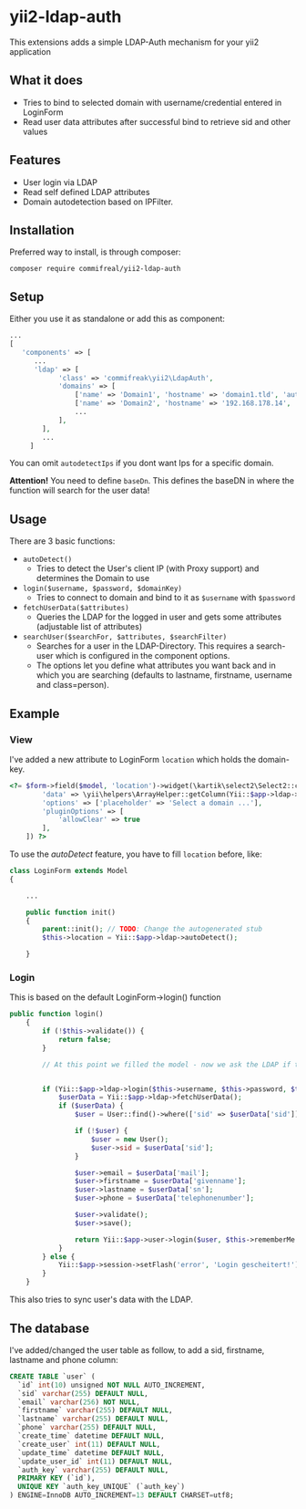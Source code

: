 # yii2-ldap-auth

This extensions adds a simple LDAP-Auth mechanism for your yii2 application

## What it does

* Tries to bind to selected domain with username/credential entered in LoginForm
* Read user data attributes after successful bind to retrieve sid and other values

## Features

* User login via LDAP
* Read self defined LDAP attributes
* Domain autodetection based on IPFilter.

## Installation

Preferred way to install, is through composer:

```
composer require commifreal/yii2-ldap-auth
```

## Setup

Either you use it as standalone or add this as component:

```php
...
[
   'components' => [
      ...
      'ldap' => [
            'class' => 'commifreak\yii2\LdapAuth',
            'domains' => [
                ['name' => 'Domain1', 'hostname' => 'domain1.tld', 'autodetectIps' => ['172.31.0.0/16', '192.168.178.0/24', '127.0.0.1'], 'baseDn' => 'DC=Domain1,DC=tld', 'publicSearchUser' => 'example', 'publicSearchUserPassword' => 'secret'],
                ['name' => 'Domain2', 'hostname' => '192.168.178.14', 'autodetectIps' => ['192.168.178.55'], 'baseDn' => 'DC=Domain2,DC=tld', 'publicSearchUser' => 'example', 'publicSearchUserPassword' => 'secret'],
                ...
            ],
        ],
        ...
     ]
```

You can omit `autodetectIps` if you dont want Ips for a specific domain.

__Attention!__ You need to define `baseDn`. This defines the baseDN in where the function will search for the user data!

## Usage

There are 3 basic functions:

* `autoDetect()`
  * Tries to detect the User's client IP (with Proxy support) and determines the Domain to use
* `login($username, $password, $domainKey)`
  * Tries to connect to domain and bind to it as `$username` with `$password`
* `fetchUserData($attributes)`
  * Queries the LDAP for the logged in user and gets some attributes (adjustable list of attributes)
* `searchUser($searchFor, $attributes, $searchFilter)`
  * Searches for a user in the LDAP-Directory. This requires a search-user which is configured in the component options.
  * The options let you define what attributes you want back and in which you are searching (defaults to lastname, firstname, username and class=person).

## Example

### View

I've added a new attribute to LoginForm `location` which holds the domain-key.

```php
<?= $form->field($model, 'location')->widget(\kartik\select2\Select2::className(), [
        'data' => \yii\helpers\ArrayHelper::getColumn(Yii::$app->ldap->domains, 'name'),
        'options' => ['placeholder' => 'Select a domain ...'],
        'pluginOptions' => [
            'allowClear' => true
        ],
    ]) ?>
```

To use the *autoDetect* feature, you have to fill `location` before, like:

```php
class LoginForm extends Model
{

    ...

    public function init()
    {
        parent::init(); // TODO: Change the autogenerated stub
        $this->location = Yii::$app->ldap->autoDetect();

    }
```

### Login

This is based on the default LoginForm->login() function

```php
public function login()
    {
        if (!$this->validate()) {
            return false;
        }

        // At this point we filled the model - now we ask the LDAP if the entered data is correct


        if (Yii::$app->ldap->login($this->username, $this->password, $this->location)) {
            $userData = Yii::$app->ldap->fetchUserData();
            if ($userData) {
                $user = User::find()->where(['sid' => $userData['sid']])->one();

                if (!$user) {
                    $user = new User();
                    $user->sid = $userData['sid'];
                }

                $user->email = $userData['mail'];
                $user->firstname = $userData['givenname'];
                $user->lastname = $userData['sn'];
                $user->phone = $userData['telephonenumber'];

                $user->validate();
                $user->save();

                return Yii::$app->user->login($user, $this->rememberMe ? 3600 * 24 * 30 : 0);
            }
        } else {
            Yii::$app->session->setFlash('error', 'Login gescheitert!');
        }
    }
```

This also tries to sync user's data with the LDAP.

## The database

I've added/changed the user table as follow, to add a sid, firstname, lastname and phone column:

```sql
CREATE TABLE `user` (
  `id` int(10) unsigned NOT NULL AUTO_INCREMENT,
  `sid` varchar(255) DEFAULT NULL,
  `email` varchar(256) NOT NULL,
  `firstname` varchar(255) DEFAULT NULL,
  `lastname` varchar(255) DEFAULT NULL,
  `phone` varchar(255) DEFAULT NULL,
  `create_time` datetime DEFAULT NULL,
  `create_user` int(11) DEFAULT NULL,
  `update_time` datetime DEFAULT NULL,
  `update_user_id` int(11) DEFAULT NULL,
  `auth_key` varchar(255) DEFAULT NULL,
  PRIMARY KEY (`id`),
  UNIQUE KEY `auth_key_UNIQUE` (`auth_key`)
) ENGINE=InnoDB AUTO_INCREMENT=13 DEFAULT CHARSET=utf8;

```
